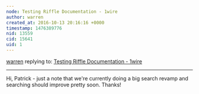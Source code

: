 ```yaml
---
node: Testing Riffle Documentation - 1wire
author: warren
created_at: 2016-10-13 20:16:16 +0000
timestamp: 1476389776
nid: 13559
cid: 15641
uid: 1
---
```




[warren](../profile/warren) replying to: [Testing Riffle Documentation - 1wire](../notes/pdhixenbaugh/10-13-2016/testing-riffle-documentation-1wire)

----
Hi, Patrick - just a note that we're currently doing a big search revamp and searching should improve pretty soon. Thanks!